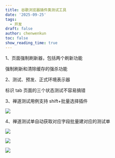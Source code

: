 ```yaml
---
title: 谷歌浏览器插件类测试工具
date: '2025-09-25'
tags:
  - 开发
draft: false
author: chenwenkun
toc: false
show_reading_time: true
---
```

1、页面强制刷新器，包括两个刷新功能

强制刷新和清除缓存的强杀功能

2、测试、预发、正式环境表示器

标识 tab 页面的三个状态测试不容易搞错

3、禅道测试用例支持 shift+批量选择插件

![](https://prod-files-secure.s3.us-west-2.amazonaws.com/c205fb54-92b2-4987-8be3-972b67d27acc/7ca8990d-2ef0-4ad6-8256-c807dbb8b3d5/image.png?X-Amz-Algorithm=AWS4-HMAC-SHA256&X-Amz-Content-Sha256=UNSIGNED-PAYLOAD&X-Amz-Credential=ASIAZI2LB4665POWEXRP%2F20251025%2Fus-west-2%2Fs3%2Faws4_request&X-Amz-Date=20251025T121837Z&X-Amz-Expires=3600&X-Amz-Security-Token=IQoJb3JpZ2luX2VjELz%2F%2F%2F%2F%2F%2F%2F%2F%2F%2FwEaCXVzLXdlc3QtMiJIMEYCIQD5tZmI4lsIKpGdtXMhMY7GUIMnjun2cKCKdSx9Kl8FKgIhAIE4d8vF%2Bkqa4AcV%2Bp5ZDfjsSgPXguCzWWi8SsrxPQcYKv8DCHUQABoMNjM3NDIzMTgzODA1IgzJ6SsJ4ffeMSZrbSYq3ANZne%2FleaKHbL9Rvxzt655YumVpPls0Q6%2FTaG6YqjkJkQVdAayVLLErb9lM3BlPyyy5Uo2S03riVm7cgJlyjGCl5AKA4hlnb0QW44SRK4lBUu%2BdGxy%2FLsxreT1U4%2BZpv7VuzBelq%2BwHunCs8wLD%2FlTqmV5RgCtP9b3oPFkE%2FTJwORsXItuHpyo%2BFYZCPhKNjdr15PUnj9yBPJ3yPTxvse1ugRBrYtNNLPER34ETnXUS%2FUTz51Of43G0ITdPeguhWAa%2FjqY3XwqotaAVekJHQdAGDn12FnPGd9icMdMrkbMl5FBHU0%2F10k83i3AoAehOImwsT%2FIOS0ESc%2BXRdlmhHfLCWwwc5nBrS5S8VAmf8HOlAoATZ58HkhRINu5VoJeQB2ivQtj80tQq2FSiJZi6qeWvWPlP71ZADDAhseFuSfZmxUNrIYs4%2Bil0t%2FAHgcLA5n3LRPL2J8kWCBvzO5UdU%2BhhKbcYaxG7LfxV560wgXE%2FrYJ2YdwZKqBsYABw6Z0w5B5FxCBLVtnKJF5CJdG8m%2FXypoGXHSkTHRufLdXPCuXAvl%2B9maBfgdkDKiAJ6mvUdFRYoXlwXcyx%2B6VX5wWEmkKOp3UvkOldAhoKmGZHwiPVhLbVli%2FxKtiZP87jNjD36%2FLHBjqkARtBZO3nBr6JLcC8L8wJUI3yo%2FqeUOZbfq3ntpUjkCqKjaGBAFwVrEsXWtGBHlBhJ4DwsQaYW8hQQOM7EuBdh0gydFddkNGOWPLyFODmfdL4Jv%2Fr0UvBwtnU0hqkfzZVC9Q%2BBOPVL0bn7rvg8LVqtAwc2TO9Wnx%2F3ntBLtu15MCNcA4beBsLOtcNS4lXK%2FiBuIGBq0zd2t8zN4gjWEd1MWcg1W3M&X-Amz-Signature=c2ad24666064a418f75ceafe1c44e587c827173ffacdbba6037f3509f7c2a454&X-Amz-SignedHeaders=host&x-amz-checksum-mode=ENABLED&x-id=GetObject)

4、禅道测试单自动获取对应字段批量建对应的测试单

![](https://prod-files-secure.s3.us-west-2.amazonaws.com/c205fb54-92b2-4987-8be3-972b67d27acc/1ea39b01-dd1c-4a56-bb09-4fe87447f5c7/image.png?X-Amz-Algorithm=AWS4-HMAC-SHA256&X-Amz-Content-Sha256=UNSIGNED-PAYLOAD&X-Amz-Credential=ASIAZI2LB4665POWEXRP%2F20251025%2Fus-west-2%2Fs3%2Faws4_request&X-Amz-Date=20251025T121837Z&X-Amz-Expires=3600&X-Amz-Security-Token=IQoJb3JpZ2luX2VjELz%2F%2F%2F%2F%2F%2F%2F%2F%2F%2FwEaCXVzLXdlc3QtMiJIMEYCIQD5tZmI4lsIKpGdtXMhMY7GUIMnjun2cKCKdSx9Kl8FKgIhAIE4d8vF%2Bkqa4AcV%2Bp5ZDfjsSgPXguCzWWi8SsrxPQcYKv8DCHUQABoMNjM3NDIzMTgzODA1IgzJ6SsJ4ffeMSZrbSYq3ANZne%2FleaKHbL9Rvxzt655YumVpPls0Q6%2FTaG6YqjkJkQVdAayVLLErb9lM3BlPyyy5Uo2S03riVm7cgJlyjGCl5AKA4hlnb0QW44SRK4lBUu%2BdGxy%2FLsxreT1U4%2BZpv7VuzBelq%2BwHunCs8wLD%2FlTqmV5RgCtP9b3oPFkE%2FTJwORsXItuHpyo%2BFYZCPhKNjdr15PUnj9yBPJ3yPTxvse1ugRBrYtNNLPER34ETnXUS%2FUTz51Of43G0ITdPeguhWAa%2FjqY3XwqotaAVekJHQdAGDn12FnPGd9icMdMrkbMl5FBHU0%2F10k83i3AoAehOImwsT%2FIOS0ESc%2BXRdlmhHfLCWwwc5nBrS5S8VAmf8HOlAoATZ58HkhRINu5VoJeQB2ivQtj80tQq2FSiJZi6qeWvWPlP71ZADDAhseFuSfZmxUNrIYs4%2Bil0t%2FAHgcLA5n3LRPL2J8kWCBvzO5UdU%2BhhKbcYaxG7LfxV560wgXE%2FrYJ2YdwZKqBsYABw6Z0w5B5FxCBLVtnKJF5CJdG8m%2FXypoGXHSkTHRufLdXPCuXAvl%2B9maBfgdkDKiAJ6mvUdFRYoXlwXcyx%2B6VX5wWEmkKOp3UvkOldAhoKmGZHwiPVhLbVli%2FxKtiZP87jNjD36%2FLHBjqkARtBZO3nBr6JLcC8L8wJUI3yo%2FqeUOZbfq3ntpUjkCqKjaGBAFwVrEsXWtGBHlBhJ4DwsQaYW8hQQOM7EuBdh0gydFddkNGOWPLyFODmfdL4Jv%2Fr0UvBwtnU0hqkfzZVC9Q%2BBOPVL0bn7rvg8LVqtAwc2TO9Wnx%2F3ntBLtu15MCNcA4beBsLOtcNS4lXK%2FiBuIGBq0zd2t8zN4gjWEd1MWcg1W3M&X-Amz-Signature=6d52f4e4986f3a6d2ba4a80bc6b01b0bb197e9afc8d7ad3ed8e9ca02306373da&X-Amz-SignedHeaders=host&x-amz-checksum-mode=ENABLED&x-id=GetObject)

![](https://prod-files-secure.s3.us-west-2.amazonaws.com/c205fb54-92b2-4987-8be3-972b67d27acc/fa727f1d-546c-42aa-9508-d8d3d1275bcd/image.png?X-Amz-Algorithm=AWS4-HMAC-SHA256&X-Amz-Content-Sha256=UNSIGNED-PAYLOAD&X-Amz-Credential=ASIAZI2LB4665POWEXRP%2F20251025%2Fus-west-2%2Fs3%2Faws4_request&X-Amz-Date=20251025T121837Z&X-Amz-Expires=3600&X-Amz-Security-Token=IQoJb3JpZ2luX2VjELz%2F%2F%2F%2F%2F%2F%2F%2F%2F%2FwEaCXVzLXdlc3QtMiJIMEYCIQD5tZmI4lsIKpGdtXMhMY7GUIMnjun2cKCKdSx9Kl8FKgIhAIE4d8vF%2Bkqa4AcV%2Bp5ZDfjsSgPXguCzWWi8SsrxPQcYKv8DCHUQABoMNjM3NDIzMTgzODA1IgzJ6SsJ4ffeMSZrbSYq3ANZne%2FleaKHbL9Rvxzt655YumVpPls0Q6%2FTaG6YqjkJkQVdAayVLLErb9lM3BlPyyy5Uo2S03riVm7cgJlyjGCl5AKA4hlnb0QW44SRK4lBUu%2BdGxy%2FLsxreT1U4%2BZpv7VuzBelq%2BwHunCs8wLD%2FlTqmV5RgCtP9b3oPFkE%2FTJwORsXItuHpyo%2BFYZCPhKNjdr15PUnj9yBPJ3yPTxvse1ugRBrYtNNLPER34ETnXUS%2FUTz51Of43G0ITdPeguhWAa%2FjqY3XwqotaAVekJHQdAGDn12FnPGd9icMdMrkbMl5FBHU0%2F10k83i3AoAehOImwsT%2FIOS0ESc%2BXRdlmhHfLCWwwc5nBrS5S8VAmf8HOlAoATZ58HkhRINu5VoJeQB2ivQtj80tQq2FSiJZi6qeWvWPlP71ZADDAhseFuSfZmxUNrIYs4%2Bil0t%2FAHgcLA5n3LRPL2J8kWCBvzO5UdU%2BhhKbcYaxG7LfxV560wgXE%2FrYJ2YdwZKqBsYABw6Z0w5B5FxCBLVtnKJF5CJdG8m%2FXypoGXHSkTHRufLdXPCuXAvl%2B9maBfgdkDKiAJ6mvUdFRYoXlwXcyx%2B6VX5wWEmkKOp3UvkOldAhoKmGZHwiPVhLbVli%2FxKtiZP87jNjD36%2FLHBjqkARtBZO3nBr6JLcC8L8wJUI3yo%2FqeUOZbfq3ntpUjkCqKjaGBAFwVrEsXWtGBHlBhJ4DwsQaYW8hQQOM7EuBdh0gydFddkNGOWPLyFODmfdL4Jv%2Fr0UvBwtnU0hqkfzZVC9Q%2BBOPVL0bn7rvg8LVqtAwc2TO9Wnx%2F3ntBLtu15MCNcA4beBsLOtcNS4lXK%2FiBuIGBq0zd2t8zN4gjWEd1MWcg1W3M&X-Amz-Signature=23a96e4365ef98a1c20d74f4b9f164a3bc6751cdfb6e03803bc5c58a3c21b738&X-Amz-SignedHeaders=host&x-amz-checksum-mode=ENABLED&x-id=GetObject)

![](https://prod-files-secure.s3.us-west-2.amazonaws.com/c205fb54-92b2-4987-8be3-972b67d27acc/2a374ca8-3be3-4978-8ee1-2331f1db0267/image.png?X-Amz-Algorithm=AWS4-HMAC-SHA256&X-Amz-Content-Sha256=UNSIGNED-PAYLOAD&X-Amz-Credential=ASIAZI2LB4665POWEXRP%2F20251025%2Fus-west-2%2Fs3%2Faws4_request&X-Amz-Date=20251025T121837Z&X-Amz-Expires=3600&X-Amz-Security-Token=IQoJb3JpZ2luX2VjELz%2F%2F%2F%2F%2F%2F%2F%2F%2F%2FwEaCXVzLXdlc3QtMiJIMEYCIQD5tZmI4lsIKpGdtXMhMY7GUIMnjun2cKCKdSx9Kl8FKgIhAIE4d8vF%2Bkqa4AcV%2Bp5ZDfjsSgPXguCzWWi8SsrxPQcYKv8DCHUQABoMNjM3NDIzMTgzODA1IgzJ6SsJ4ffeMSZrbSYq3ANZne%2FleaKHbL9Rvxzt655YumVpPls0Q6%2FTaG6YqjkJkQVdAayVLLErb9lM3BlPyyy5Uo2S03riVm7cgJlyjGCl5AKA4hlnb0QW44SRK4lBUu%2BdGxy%2FLsxreT1U4%2BZpv7VuzBelq%2BwHunCs8wLD%2FlTqmV5RgCtP9b3oPFkE%2FTJwORsXItuHpyo%2BFYZCPhKNjdr15PUnj9yBPJ3yPTxvse1ugRBrYtNNLPER34ETnXUS%2FUTz51Of43G0ITdPeguhWAa%2FjqY3XwqotaAVekJHQdAGDn12FnPGd9icMdMrkbMl5FBHU0%2F10k83i3AoAehOImwsT%2FIOS0ESc%2BXRdlmhHfLCWwwc5nBrS5S8VAmf8HOlAoATZ58HkhRINu5VoJeQB2ivQtj80tQq2FSiJZi6qeWvWPlP71ZADDAhseFuSfZmxUNrIYs4%2Bil0t%2FAHgcLA5n3LRPL2J8kWCBvzO5UdU%2BhhKbcYaxG7LfxV560wgXE%2FrYJ2YdwZKqBsYABw6Z0w5B5FxCBLVtnKJF5CJdG8m%2FXypoGXHSkTHRufLdXPCuXAvl%2B9maBfgdkDKiAJ6mvUdFRYoXlwXcyx%2B6VX5wWEmkKOp3UvkOldAhoKmGZHwiPVhLbVli%2FxKtiZP87jNjD36%2FLHBjqkARtBZO3nBr6JLcC8L8wJUI3yo%2FqeUOZbfq3ntpUjkCqKjaGBAFwVrEsXWtGBHlBhJ4DwsQaYW8hQQOM7EuBdh0gydFddkNGOWPLyFODmfdL4Jv%2Fr0UvBwtnU0hqkfzZVC9Q%2BBOPVL0bn7rvg8LVqtAwc2TO9Wnx%2F3ntBLtu15MCNcA4beBsLOtcNS4lXK%2FiBuIGBq0zd2t8zN4gjWEd1MWcg1W3M&X-Amz-Signature=92bc19c6c079dcefbdad0871ed3d5c35a98922c9c56f16b40cf5746423b8b5a1&X-Amz-SignedHeaders=host&x-amz-checksum-mode=ENABLED&x-id=GetObject)
